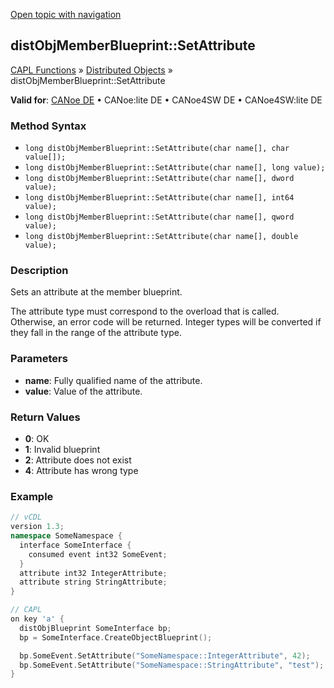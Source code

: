 [Open topic with navigation](../../../../../CANoeDEFamily.htm#Topics/CAPLFunctions/DistributedObjects/Methods/CAPLfunctiondistObjMemberBlueprintSetAttribute.md)

## distObjMemberBlueprint::SetAttribute

[CAPL Functions](../../CAPLfunctions.md) » [Distributed Objects](../CAPLfunctionsDOOverview.md) » distObjMemberBlueprint::SetAttribute

**Valid for**: [CANoe DE](../../../Shared/FeatureAvailability.md) • CANoe:lite DE • CANoe4SW DE • CANoe4SW:lite DE

### Method Syntax

- `long distObjMemberBlueprint::SetAttribute(char name[], char value[]);`
- `long distObjMemberBlueprint::SetAttribute(char name[], long value);`
- `long distObjMemberBlueprint::SetAttribute(char name[], dword value);`
- `long distObjMemberBlueprint::SetAttribute(char name[], int64 value);`
- `long distObjMemberBlueprint::SetAttribute(char name[], qword value);`
- `long distObjMemberBlueprint::SetAttribute(char name[], double value);`

### Description

Sets an attribute at the member blueprint.

The attribute type must correspond to the overload that is called. Otherwise, an error code will be returned. Integer types will be converted if they fall in the range of the attribute type.

### Parameters

- **name**: Fully qualified name of the attribute.
- **value**: Value of the attribute.

### Return Values

- **0**: OK
- **1**: Invalid blueprint
- **2**: Attribute does not exist
- **4**: Attribute has wrong type

### Example

```cpp
// vCDL
version 1.3;
namespace SomeNamespace {
  interface SomeInterface {
    consumed event int32 SomeEvent;
  }
  attribute int32 IntegerAttribute;
  attribute string StringAttribute;
}

// CAPL
on key 'a' {
  distObjBlueprint SomeInterface bp;
  bp = SomeInterface.CreateObjectBlueprint();

  bp.SomeEvent.SetAttribute("SomeNamespace::IntegerAttribute", 42);
  bp.SomeEvent.SetAttribute("SomeNamespace::StringAttribute", "test");
}
```

